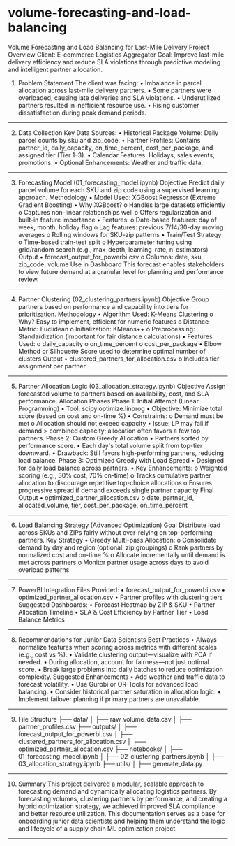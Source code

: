 # volume-forecasting-and-load-balancing

Volume Forecasting and Load Balancing for Last-Mile Delivery
Project Overview
Client: E-commerce Logistics Aggregator
Goal: Improve last-mile delivery efficiency and reduce SLA violations through predictive modeling and intelligent partner allocation.

1. Problem Statement
The client was facing:
•	Imbalance in parcel allocation across last-mile delivery partners.
•	Some partners were overloaded, causing late deliveries and SLA violations.
•	Underutilized partners resulted in inefficient resource use.
•	Rising customer dissatisfaction during peak demand periods.
________________________________________
2. Data Collection
Key Data Sources:
•	Historical Package Volume: Daily parcel counts by sku and zip_code.
•	Partner Profiles: Contains partner_id, daily_capacity, on_time_percent, cost_per_package, and assigned tier (Tier 1–3).
•	Calendar Features: Holidays, sales events, promotions.
•	Optional Enhancements: Weather and traffic data.
________________________________________
3. Forecasting Model (01_forecasting_model.ipynb)
Objective
Predict daily parcel volume for each SKU and zip code using a supervised learning approach.
Methodology
•	Model Used: XGBoost Regressor (Extreme Gradient Boosting)
•	Why XGBoost?
o	Handles large datasets efficiently
o	Captures non-linear relationships well
o	Offers regularization and built-in feature importance
•	Features:
o	Date-based features: day of week, month, holiday flag
o	Lag features: previous 7/14/30-day moving averages
o	Rolling windows for SKU-zip patterns
•	Train/Test Strategy:
o	Time-based train-test split
o	Hyperparameter tuning using grid/random search (e.g., max_depth, learning_rate, n_estimators)
Output
•	forecast_output_for_powerbi.csv
o	Columns: date, sku, zip_code, volume
Use in Dashboard
This forecast enables stakeholders to view future demand at a granular level for planning and performance review.
________________________________________
4. Partner Clustering (02_clustering_partners.ipynb)
Objective
Group partners based on performance and capability into tiers for prioritization.
Methodology
•	Algorithm Used: K-Means Clustering
o	Why? Easy to implement, efficient for numeric features
o	Distance Metric: Euclidean
o	Initialization: KMeans++
o	Preprocessing: Standardization (important for fair distance calculations)
•	Features Used:
o	daily_capacity
o	on_time_percent
o	cost_per_package
•	Elbow Method or Silhouette Score used to determine optimal number of clusters
Output
•	clustered_partners_for_allocation.csv
o	Includes tier assignment per partner
________________________________________
5. Partner Allocation Logic (03_allocation_strategy.ipynb)
Objective
Assign forecasted volume to partners based on availability, cost, and SLA performance.
Allocation Phases
Phase 1: Initial Attempt (Linear Programming)
•	Tool: scipy.optimize.linprog
•	Objective: Minimize total score (based on cost and on-time %)
•	Constraints:
o	Demand must be met
o	Allocation should not exceed capacity
•	Issue: LP may fail if demand > combined capacity; allocation often favors a few top partners.
Phase 2: Custom Greedy Allocation
•	Partners sorted by performance score.
•	Each day's total volume split from top-tier downward.
•	Drawback: Still favors high-performing partners, reducing load balance.
Phase 3: Optimized Greedy with Load Spread
•	Designed for daily load balance across partners.
•	Key Enhancements:
o	Weighted scoring (e.g., 30% cost, 70% on-time)
o	Tracks cumulative partner allocation to discourage repetitive top-choice allocations
o	Ensures progressive spread if demand exceeds single partner capacity
Final Output
•	optimized_partner_allocation.csv
o	date, partner_id, allocated_volume, tier, cost_per_package, on_time_percent
________________________________________
6. Load Balancing Strategy (Advanced Optimization)
Goal
Distribute load across SKUs and ZIPs fairly without over-relying on top-performing partners.
Key Strategy
•	Greedy Multi-pass Allocation:
o	Consolidate demand by day and region (optional: zip groupings)
o	Rank partners by normalized cost and on-time %
o	Allocate incrementally until demand is met across partners
o	Monitor partner usage across days to avoid overload patterns
________________________________________
7. PowerBI Integration
Files Provided:
•	forecast_output_for_powerbi.csv
•	optimized_partner_allocation.csv
•	Partner profiles with clustering tiers
Suggested Dashboards:
•	Forecast Heatmap by ZIP & SKU
•	Partner Allocation Timeline
•	SLA & Cost Efficiency by Partner Tier
•	Load Balance Metrics
________________________________________
8. Recommendations for Junior Data Scientists
Best Practices
•	Always normalize features when scoring across metrics with different scales (e.g., cost vs %).
•	Validate clustering output—visualize with PCA if needed.
•	During allocation, account for fairness—not just optimal score.
•	Break large problems into daily batches to reduce optimization complexity.
Suggested Enhancements
•	Add weather and traffic data to forecast volatility.
•	Use Gurobi or OR-Tools for advanced load balancing.
•	Consider historical partner saturation in allocation logic.
•	Implement failover planning if primary partners are unavailable.
________________________________________
9. File Structure
├── data/
│   ├── raw_volume_data.csv
│   ├── partner_profiles.csv
├── outputs/
│   ├── forecast_output_for_powerbi.csv
│   ├── clustered_partners_for_allocation.csv
│   ├── optimized_partner_allocation.csv
├── notebooks/
│   ├── 01_forecasting_model.ipynb
│   ├── 02_clustering_partners.ipynb
│   ├── 03_allocation_strategy.ipynb
├── utils/
│   ├── generate_data.py
________________________________________
10. Summary
This project delivered a modular, scalable approach to forecasting demand and dynamically allocating logistics partners. By forecasting volumes, clustering partners by performance, and creating a hybrid optimization strategy, we achieved improved SLA compliance and better resource utilization.
This documentation serves as a base for onboarding junior data scientists and helping them understand the logic and lifecycle of a supply chain ML optimization project.
________________________________________

